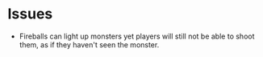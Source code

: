 # Issues

- Fireballs can light up monsters yet players will still not be able to shoot them, as if they haven't seen the monster.
